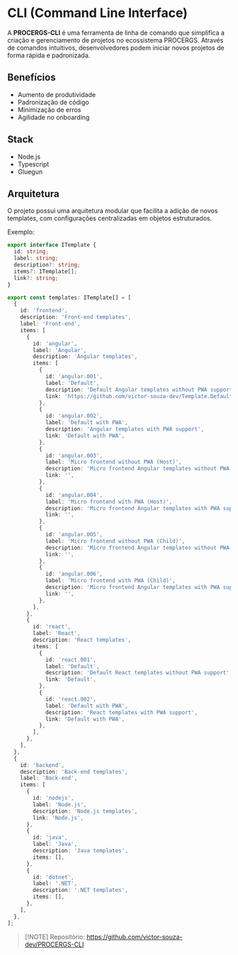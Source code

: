 # CLI (Command Line Interface)

A **PROCERGS-CLI** é uma ferramenta de linha de comando que simplifica a criação
e gerenciamento de projetos no ecossistema PROCERGS. Através de comandos
intuitivos, desenvolvedores podem iniciar novos projetos de forma rápida e
padronizada.

## Benefícios

- Aumento de produtividade
- Padronização de código
- Minimização de erros
- Agilidade no onboarding

## Stack

- Node.js
- Typescript
- Gluegun

## Arquitetura

O projeto possui uma arquitetura modular que facilita a adição de novos
templates, com configurações centralizadas em objetos estruturados.

Exemplo:

```ts
export interface ITemplate {
  id: string;
  label: string;
  description?: string;
  items?: ITemplate[];
  link?: string;
}

export const templates: ITemplate[] = [
  {
    id: 'frontend',
    description: 'Front-end templates',
    label: 'Front-end',
    items: [
      {
        id: 'angular',
        label: 'Angular',
        description: 'Angular templates',
        items: [
          {
            id: 'angular.001',
            label: 'Default',
            description: 'Default Angular templates without PWA support',
            link: 'https://github.com/victor-souza-dev/Template.Default.FE.git',
          },
          {
            id: 'angular.002',
            label: 'Default with PWA',
            description: 'Angular templates with PWA support',
            link: 'Default with PWA',
          },
          {
            id: 'angular.003',
            label: 'Micro frontend without PWA (Host)',
            description: 'Micro frontend Angular templates without PWA support',
            link: '',
          },
          {
            id: 'angular.004',
            label: 'Micro frontend with PWA (Host)',
            description: 'Micro frontend Angular templates with PWA support',
            link: '',
          },
          {
            id: 'angular.005',
            label: 'Micro frontend without PWA (Child)',
            description: 'Micro frontend Angular templates without PWA support',
            link: '',
          },
          {
            id: 'angular.006',
            label: 'Micro frontend with PWA (Child)',
            description: 'Micro frontend Angular templates with PWA support',
            link: '',
          },
        ],
      },
      {
        id: 'react',
        label: 'React',
        description: 'React templates',
        items: [
          {
            id: 'react.001',
            label: 'Default',
            description: 'Default React templates without PWA support',
            link: 'Default',
          },
          {
            id: 'react.002',
            label: 'Default with PWA',
            description: 'React templates with PWA support',
            link: 'Default with PWA',
          },
        ],
      },
    ],
  },
  {
    id: 'backend',
    description: 'Back-end templates',
    label: 'Back-end',
    items: [
      {
        id: 'nodejs',
        label: 'Node.js',
        description: 'Node.js templates',
        link: 'Node.js',
      },
      {
        id: 'java',
        label: 'Java',
        description: 'Java templates',
        items: [],
      },
      {
        id: 'dotnet',
        label: '.NET',
        description: '.NET templates',
        items: [],
      },
    ],
  },
];
```

> [!NOTE] Repositório: https://github.com/victor-souza-dev/PROCERGS-CLI
